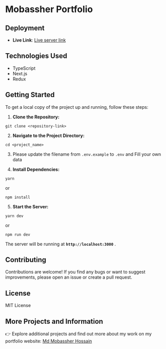 # Mobassher Portfolio

## Deployment

- **Live Link**: [Live server link](https://mobassher.vercel.app)

## Technologies Used

- TypeScript
- Next.js
- Redux

## Getting Started

To get a local copy of the project up and running, follow these steps:

1. **Clone the Repository:**

```shell
git clone <repository-link>
```

2. **Navigate to the Project Directory:**

```shell
cd <project_name>
```

3. Please update the filename from `.env.example` to `.env` and Fill your own data

4. **Install Dependencies:**

```shell
yarn
```

or

```shell
npm install
```

5. **Start the Server:**

```shell
yarn dev
```

or

```shell
npm run dev
```

The server will be running at **`http://localhost:3000`** .

## Contributing

Contributions are welcome! If you find any bugs or want to suggest improvements, please open an issue or create a pull request.

## License

MIT License

## More Projects and Information

👉 Explore additional projects and find out more about my work on my portfolio website: [Md Mobassher Hossain](https://mobassher.vercel.app)
